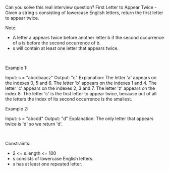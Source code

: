 Can you solve this real interview question? First Letter to Appear Twice - Given a string s consisting of lowercase English letters, return the first letter to appear twice.

Note:

 * A letter a appears twice before another letter b if the second occurrence of a is before the second occurrence of b.
 * s will contain at least one letter that appears twice.

 

Example 1:


Input: s = "abccbaacz"
Output: "c"
Explanation:
The letter 'a' appears on the indexes 0, 5 and 6.
The letter 'b' appears on the indexes 1 and 4.
The letter 'c' appears on the indexes 2, 3 and 7.
The letter 'z' appears on the index 8.
The letter 'c' is the first letter to appear twice, because out of all the letters the index of its second occurrence is the smallest.


Example 2:


Input: s = "abcdd"
Output: "d"
Explanation:
The only letter that appears twice is 'd' so we return 'd'.


 

Constraints:

 * 2 <= s.length <= 100
 * s consists of lowercase English letters.
 * s has at least one repeated letter.